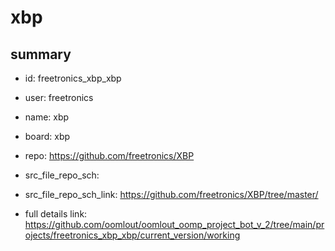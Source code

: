 # xbp
 
## summary 
* id: freetronics_xbp_xbp
* user: freetronics
* name: xbp
* board: xbp
* repo: https://github.com/freetronics/XBP



* src_file_repo_sch: 
* src_file_repo_sch_link: https://github.com/freetronics/XBP/tree/master/
* full details link: https://github.com/oomlout/oomlout_oomp_project_bot_v_2/tree/main/projects/freetronics_xbp_xbp/current_version/working  






